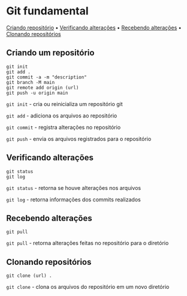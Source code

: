 # Git fundamental 

[Criando repositório](#criando_um_repositorio) •
[Verificando alterações](#github) •
[Recebendo alterações](#elmasri) •
[Clonando repositórios](#Clonando_repositórios)

## Criando um repositório

```git
git init 
git add . 
git commit -a -m "description"
git branch -M main
git remote add origin (url)
git push -u origin main
```

`git init` - cria ou reinicializa um repositório git

`git add` - adiciona os arquivos ao repositório

`git commit` - registra alterações no repositório

`git push` - envia os arquivos registrados para o repositório

## Verificando alterações

```git
git status
git log
```
`git status` - retorna se houve alterações nos arquivos

`git log` - retorna informações dos commits realizados

## Recebendo alterações

```git
git pull
```

`git pull` - retorna alterações feitas no repositório para o diretório


## Clonando repositórios

```git
git clone (url) .
```

`git clone` - clona os arquivos do repositório em um novo diretório